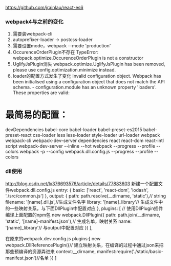 https://github.com/jrainlau/react-es6


### webpack4与之前的变化
  1. 需要装webpack-cli
  2. autoprefixer-loader -> postcss-loader
  3. 需要设置mode，webpack --mode 'production'
  4. OccurenceOrderPlugin不存在
    TypeError: webpack.optimize.OccurenceOrderPlugin is not a constructor
  5. UglifyJsPlugin消失
    webpack.optimize.UglifyJsPlugin has been removed, please use config.optimization.minimize instead.
  6. loader的配置方式发生了变化
    Invalid configuration object. Webpack has been initialised using a configuration object that does not match the API schema.
    - configuration.module has an unknown property 'loaders'. These properties are valid:


# 最简易的配置：

  devDependencies
    babel-core babel-loader babel-preset-es2015 babel-preset-react 
    css-loader less less-loader style-loader url-loader 
    webpack webpack-cli webpack-dev-server
  dependencies
    react react-dom react-intl
  script 
    webpack-dev-server --inline --hot
    webpack --progress --profile --colors
    webpack -p --config webpack.dll.config.js --progress --profile --colors

### dll使用
  http://blog.csdn.net/lx376693576/article/details/77883603
  新建一个配置文件webpack.dll.config.js
    entry: {
        basic: ['react', 'react-dom', 'lodash', './src/common.js']
    },
    output: {
        path: path.resolve(__dirname, 'static'),// string
        filename: '[name].dll.js',//生成文件名字
        library: '[name]_library'// 生成文件中的一些映射关系，与下面DllPlugin中配置对应
    },
    plugins: [
        // 使用DllPlugin插件编译上面配置的npm包
        new webpack.DllPlugin({
            path: path.join(__dirname, 'static', '[name]-manifest.json'),// 生成名单，映射关系
            name: '[name]_library'// 与output中配置对应
        })
    ],

  在原来的webpack.dev.config.js
    plugins:[
      new webpack.DllReferencePlugin({// 建立映射关系，在编译的过程中通过json来把那些预编译的资源弄进来
        context:__dirname,
        manifest:require('./static/basic-manifest.json')//名单
      })
    ]